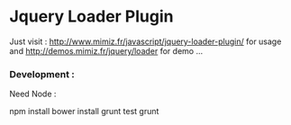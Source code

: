 Jquery Loader Plugin
====================

 Just visit : http://www.mimiz.fr/javascript/jquery-loader-plugin/ for usage and http://demos.mimiz.fr/jquery/loader for demo ...



### Development :

 Need Node :

   npm install
   bower install
   grunt test
   grunt